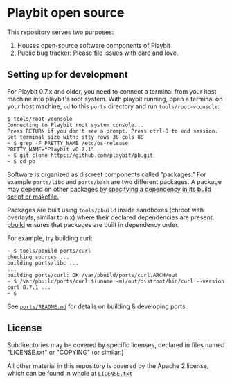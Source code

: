 # Playbit open source

This repository serves two purposes:
1. Houses open-source software components of Playbit
2. Public bug tracker: Please [file issues](https://github.com/playbit/public/issues) with care and love.


## Setting up for development

For Playbit 0.7.x and older, you need to connect a terminal from your host machine into playbit's root system.
With playbit running, open a terminal on your host machine, `cd` to this `ports` directory and run `tools/root-vconsole`:

```shell
$ tools/root-vconsole
Connecting to Playbit root system console...
Press RETURN if you don't see a prompt. Press ctrl-Q to end session.
Set terminal size with: stty rows 38 cols 80
~ $ grep -F PRETTY_NAME /etc/os-release
PRETTY_NAME="Playbit v0.7.1"
~ $ git clone https://github.com/playbit/pb.git
~ $ cd pb
```

Software is organized as discreet components called "packages."
For example `ports/libc` and `ports/bash` are two different packages.
A package may depend on other packages [by specifying a dependency in its build script or makefile.](tools/pbuild.md#example)

Packages are built using `tools/pbuild` inside sandboxes (chroot with overlayfs, similar to nix) where their declared dependencies are present. [pbuild](tools/pbuild.md) ensures that packages are built in dependency order.

For example, try building curl:

```shell
~ $ tools/pbuild ports/curl
checking sources ...
building ports/libc ...
...
building ports/curl: OK /var/pbuild/ports/curl.ARCH/out
~ $ /var/pbuild/ports/curl.$(uname -m)/out/distroot/bin/curl --version
curl 8.7.1 ...
~ $
```

See [`ports/README.md`](ports/README.md) for details on building & developing ports.


## License

Subdirectories may be covered by specific licenses, declared in files named
"LICENSE.txt" or "COPYING" (or similar.)

All other material in this repository is covered by the Apache 2 license,
which can be found in whole at [`LICENSE.txt`](LICENSE.txt)
